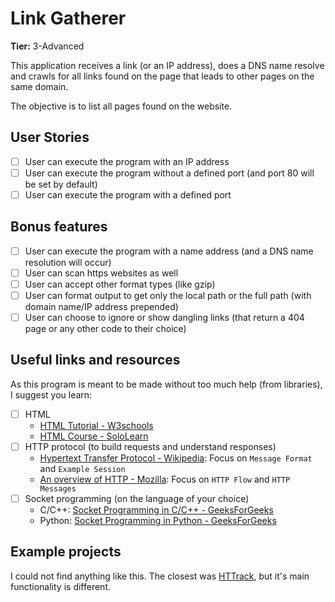 # Link Gatherer

**Tier:** 3-Advanced

This application receives a link (or an IP address), does a DNS name resolve and crawls for all links found on the page that leads to other pages on the same domain.

The objective is to list all pages found on the website.

## User Stories

-   [ ] User can execute the program with an IP address
-   [ ] User can execute the program without a defined port (and port 80 will be set by default)
-   [ ] User can execute the program with a defined port

## Bonus features

-   [ ] User can execute the program with a name address (and a DNS name resolution will occur)
-   [ ] User can scan https websites as well
-   [ ] User can accept other format types (like gzip)
-   [ ] User can format output to get only the local path or the full path (with domain name/IP address prepended)
-   [ ] User can choose to ignore or show dangling links (that return a 404 page or any other code to their choice)

## Useful links and resources

As this program is meant to be made without too much help (from libraries), I suggest you learn:

-   [ ] HTML
    - [HTML Tutorial - W3schools](https://www.w3schools.com/html/default.asp)
    - [HTML Course - SoloLearn](https://www.sololearn.com/Course/HTML/)
-   [ ] HTTP protocol (to build requests and understand responses)
    - [Hypertext Transfer Protocol - Wikipedia](https://en.wikipedia.org/wiki/Hypertext_Transfer_Protocol): Focus on `Message Format` and `Example Session`
    - [An overview of HTTP - Mozilla](https://developer.mozilla.org/en-US/docs/Web/HTTP/Overview): Focus on `HTTP Flow` and `HTTP Messages`
-   [ ] Socket programming (on the language of your choice)
    - C/C++: [Socket Programming in C/C++ - GeeksForGeeks](https://www.geeksforgeeks.org/socket-programming-cc/)
    - Python: [Socket Programming in Python - GeeksForGeeks](https://www.geeksforgeeks.org/socket-programming-python/)

## Example projects

I could not find anything like this. The closest was [HTTrack](https://www.httrack.com/), but it's main functionality is different.
